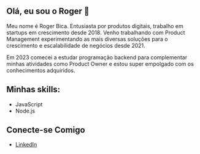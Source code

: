 ## Olá, eu sou o Roger 👋

Meu nome é Roger Bica. Entusiasta por produtos digitais, trabalho em startups em crescimento desde 2018. Venho trabalhando com Product Management experimentando as mais diversas soluções para o crescimento e escalabilidade de negócios desde 2021.

Em 2023 comecei a estudar programação backend para complementar minhas atividades como Product Owner e estou super empolgado com os conhecimentos adquiridos.

## Minhas skills:

- JavaScript
- Node.js

## Conecte-se Comigo

- [LinkedIn](https://www.linkedin.com/in/rogerbica/)
